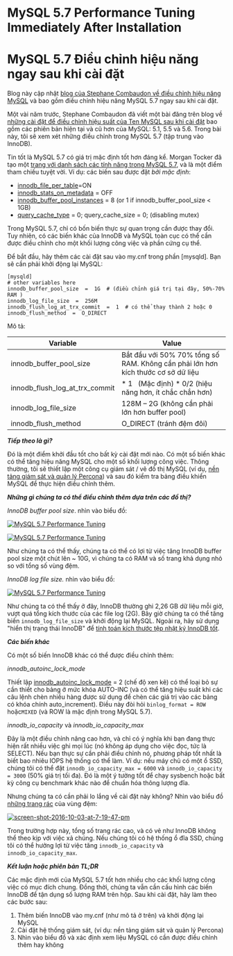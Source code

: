 # MySQL 5.7 Performance Tuning Immediately After Installation
# MySQL 5.7 Điều chỉnh hiệu năng ngay sau khi cài đặt

Blog này cập nhật [blog của Stephane Combaudon về điều chỉnh hiệu năng MySQL](https://www.percona.com/blog/2014/01/28/10-mysql-performance-tuning-settings-after-installation/) và bao gồm điều chỉnh hiệu năng MySQL 5.7 ngay sau khi cài đặt.

Một vài năm trước, Stephane Combaudon đã viết một bài đăng trên blog về [những cài đặt để điều chỉnh hiệu suất của Ten MySQL sau khi cài đặt](https://www.percona.com/blog/2014/01/28/10-mysql-performance-tuning-settings-after-installation/) bao gồm các phiên bản hiện tại và cũ hơn của MySQL: 5.1, 5.5 và 5.6. Trong bài này, tôi sẽ xem xét những điều chỉnh trong MySQL 5.7 (tập trung vào InnoDB).

Tin tốt là MySQL 5.7 có giá trị mặc định tốt hơn đáng kể. Morgan Tocker đã tạo một [trang với danh sách các tính năng trong MySQL 5.7](http://www.thecompletelistoffeatures.com/), và là một điểm tham chiếu tuyệt vời. Ví dụ: các biến sau được đặt _bởi mặc định_:

*   [innodb\_file\_per_table](http://dev.mysql.com/doc/refman/5.7/en/innodb-parameters.html#sysvar_innodb_file_per_table)=ON
*   [innodb\_stats\_on_metadata](https://www.percona.com/blog/2013/12/03/innodb_stats_on_metadata-slow-queries-information_schema/) = OFF
*   [innodb\_buffer\_pool_instances](http://dev.mysql.com/doc/refman/5.7/en/innodb-parameters.html#sysvar_innodb_buffer_pool_instances) = 8 (or 1 if innodb\_buffer\_pool_size < 1GB)
*   [query\_cache\_type](https://www.percona.com/blog/2015/01/02/the-mysql-query-cache-how-it-works-and-workload-impacts-both-good-and-bad/) = 0; query\_cache\_size = 0; (disabling mutex)

Trong MySQL 5.7, chỉ có bốn biến thực sự quan trọng cần được thay đổi. Tuy nhiên, có các biến khác của InnoDB và MySQL toàn cục có thể cần được điều chỉnh cho một khối lượng công việc và phần cứng cụ thể.

Để bắt đầu, hãy thêm các cài đặt sau vào my.cnf trong phần \[mysqld\]. Bạn sẽ cần phải khởi động lại MySQL:

```
[mysqld]
# other variables here
innodb_buffer_pool_size  =  1G  # (điều chỉnh giá trị tại đây, 50%-70% RAM )
innodb_log_file_size  =  256M
innodb_flush_log_at_trx_commit  =  1  # có thể thay thành 2 hoặc 0
innodb_flush_method  =  O_DIRECT
```

Mô tả:

|**Variable** | **Value**|
|---|---|
| innodb\_buffer\_pool_size | Bắt đầu với 50% 70% tổng số RAM. Không cần phải lớn hơn kích thước cơ sở dữ liệu |
|innodb\_flush\_log\_at\_trx_commit | *   1   (Mặc định) *   0/2 (hiệu năng hơn, ít chắc chắn hơn)|
| innodb\_log\_file_size | 128M – 2G (không cần phải lớn hơn buffer pool) |
| innodb\_flush\_method | O_DIRECT (tránh đệm đôi)|


_**Tiếp theo là gì?**_

Đó là một điểm khởi đầu tốt cho bất kỳ cài đặt mới nào. Có một số biến khác có thể tăng hiệu năng MySQL cho một số khối lượng công việc. Thông thường, tôi sẽ thiết lập một công cụ giám sát / vẽ đồ thị MySQL (ví dụ, [nền tảng giám sát và quản lý Percona](http://pmmdemo.percona.com)) và sau đó kiểm tra bảng điều khiển MySQL để thực hiện điều chỉnh thêm.

_**Những gì chúng ta có thể điều chỉnh thêm dựa trên các đồ thị?**_

_InnoDB buffer pool size_. nhìn vào biểu đồ:

[![MySQL 5.7 Performance Tuning](https://www.percona.com/blog/wp-content/uploads/2016/10/Screen-Shot-2016-10-03-at-12.49.22-PM.png)](https://www.percona.com/blog/wp-content/uploads/2016/10/Screen-Shot-2016-10-03-at-12.49.22-PM.png)

[![MySQL 5.7 Performance Tuning](https://www.percona.com/blog/wp-content/uploads/2016/10/Screen-Shot-2016-10-03-at-12.48.13-PM.png)](https://www.percona.com/blog/wp-content/uploads/2016/10/Screen-Shot-2016-10-03-at-12.48.13-PM.png)

Như chúng ta có thể thấy, chúng ta có thể có lợi từ việc tăng InnoDB buffer pool size một chút lên ~ 10G, vì chúng ta có RAM và số trang khả dụng nhỏ so với tổng số vùng đệm.

_InnoDB log file size._ nhìn vào biểu đồ:

[![MySQL 5.7 Performance Tuning](https://www.percona.com/blog/wp-content/uploads/2016/10/Screen-Shot-2016-10-03-at-12.43.52-PM.png)](https://www.percona.com/blog/wp-content/uploads/2016/10/Screen-Shot-2016-10-03-at-12.43.52-PM.png)

Như chúng ta có thể thấy ở đây, InnoDB thường ghi 2,26 GB dữ liệu mỗi giờ, vượt quá tổng kích thước của các file log (2G). Bây giờ chúng ta có thể tăng biến `innodb_log_file_size` và khởi động lại MySQL. Ngoài ra, hãy sử dụng "hiển thị trạng thái InnoDB" để [tính toán kích thước tệp nhật ký InnoDB tốt](https://www.percona.com/blog/2008/11/21/how-to-calculate-a-good-innodb-log-file-size/).


_**Các biến khác**_

Có một số biến InnoDB khác có thể được điều chỉnh thêm:

_innodb\_autoinc\_lock_mode_


Thiết lập [innodb\_autoinc\_lock_mode](http://dev.mysql.com/doc/refman/5.7/en/innodb-auto-increment-handling.html) = 2 (chế độ xen kẽ) có thể loại bỏ sự cần thiết cho bảng ở mức khóa AUTO-INC (và có thể tăng hiệu suất khi các câu lệnh chèn nhiều hàng được sử dụng để chèn các giá trị vào các bảng có khóa chính auto_increment). Điều này đòi hỏi `binlog_format = ROW` hoặc`MIXED` (và ROW là mặc định trong MySQL 5.7).

_innodb\_io\_capacity_ và _innodb\_io\_capacity_max_

Đây là một điều chỉnh nâng cao hơn, và chỉ có ý nghĩa khi bạn đang thực hiện rất nhiều việc ghi mọi lúc (nó không áp dụng cho việc đọc, tức là SELECT). Nếu bạn thực sự cần phải điều chỉnh nó, phương pháp tốt nhất là biết bao nhiêu IOPS hệ thống có thể làm. Ví dụ: nếu máy chủ có một ổ SSD, chúng tôi có thể đặt `innodb_io_capacity_max = 6000` và `innodb_io_capacity = 3000` (50% giá trị tối đa). Đó là một ý tưởng tốt để chạy sysbench hoặc bất kỳ công cụ benchmark khác nào để chuẩn hóa thông lượng đĩa.

Nhưng chúng ta có cần phải lo lắng về cài đặt này không? Nhìn vào biểu đồ [những trang rác](http://dev.mysql.com/doc/refman/5.7/en/glossary.html#glos_dirty_page) của vùng đệm:

[![screen-shot-2016-10-03-at-7-19-47-pm](https://www.percona.com/blog/wp-content/uploads/2016/10/Screen-Shot-2016-10-03-at-7.19.47-PM.png)](https://www.percona.com/blog/wp-content/uploads/2016/10/Screen-Shot-2016-10-03-at-7.19.47-PM.png)

Trong trường hợp này, tổng số trang rác cao, và có vẻ như InnoDB không thể theo kịp với việc xả chúng. Nếu chúng tôi có hệ thống ổ đĩa SSD, chúng tôi có thể hưởng lợi từ việc tăng `innodb_io_capacity` và `innodb_io_capacity_max`.

_**Kết luận hoặc phiên bản TL;DR**_

Các mặc định mới của MySQL 5.7 tốt hơn nhiều cho các khối lượng công việc có mục đích chung. Đồng thời, chúng ta vẫn cần cấu hình các biến InnoDB để tận dụng số lượng RAM trên hộp. Sau khi cài đặt, hãy làm theo các bước sau:

1.  Thêm biến InnoDB vào my.cnf (như mô tả ở trên) và khởi động lại MySQL
2.  Cài đặt hệ thống giám sát, (ví dụ: nền tảng giám sát và quản lý Percona)
3.  Nhìn vào biểu đồ và xác định xem liệu MySQL có cần được điều chỉnh thêm hay không
